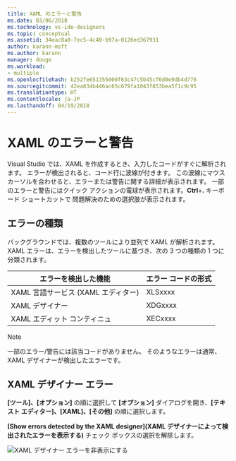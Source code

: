 ```yaml
---
title: XAML のエラーと警告
ms.date: 03/06/2018
ms.technology: vs-ide-designers
ms.topic: conceptual
ms.assetid: 34eac8a0-7ec5-4c40-b97a-0126ed367931
author: karann-msft
ms.author: karann
manager: douge
ms.workload:
- multiple
ms.openlocfilehash: b252fe651355000f63c47c5b45cf6d0e9db4d776
ms.sourcegitcommit: 42ea834b446ac65c679fa1043f853bea5f1c9c95
ms.translationtype: HT
ms.contentlocale: ja-JP
ms.lasthandoff: 04/19/2018
---
```

# <a name="xaml-errors-and-warnings"></a>XAML のエラーと警告

Visual Studio では、XAML を作成するとき、入力したコードがすぐに解析されます。 エラーが検出されると、コード行に波線が付きます。 この波線にマウス カーソルを合わせると、エラーまたは警告に関する詳細が表示されます。 一部のエラーと警告にはクイック アクションの電球が表示されます。**Ctrl**+**.** キーボード ショートカットで 問題解決のための選択肢が表示されます。

## <a name="error-types"></a>エラーの種類

バックグラウンドでは、複数のツールにより並列で XAML が解析されます。 XAML エラーは、エラーを検出したツールに基づき、次の 3 つの種類の 1 つに分類されます。

|**エラーを検出した機能**|**エラー コードの形式**|
|--------------------------------|-----------------|
|XAML 言語サービス (XAML エディター)|XLSxxxx|
|XAML デザイナー|XDGxxxx|
|XAML エディット コンティニュ|XECxxxx|

> [!Note]
> 一部のエラー/警告には該当コードがありません。 そのようなエラーは通常、XAML デザイナーが検出したエラーです。


## <a name="suppress-xaml-designer-errors"></a>XAML デザイナー エラー

**[ツール]、[オプション]** の順に選択して **[オプション]** ダイアログを開き、**[テキスト エディター]、[XAML]、[その他]** の順に選択します。

**[Show errors detected by the XAML designer]\(XAML デザイナーによって検出されたエラーを表示する\)** チェック ボックスの選択を解除します。

![XAML デザイナー エラーを非表示にする](../designers/media/suppress_xaml_designer_errors.PNG "SuppressXAMLDesignerErrors")


